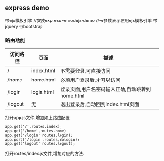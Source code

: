 ## express demo  
带ejs模板引擎 //安装express -e nodejs-demo  //-e参数表示使用ejs模板引擎
带jquery
带bootstrap
### 路由功能
 访问路径 | 页面 | 描述
--------|------|-----
 / | index.html | 不需要登录,可直接访问
 /home | home.html | 必须用户登录后,才可以访问
 /login | login.html | 登录页面,用户名密码输入正确,自动跳转到home.html
 /logout | 无 | 退出登录后,自动回到index.html页面
 
打开app.js文件,增加如上路由配置
```
app.get('/',routes.index);
app.get('/home',routes.home)
app.get('/login',routes.login);
app.post('/login',routes.dologin);
app.get('logout',routes.logout);
```
打开routes/index.js文件,增加对应的方法.